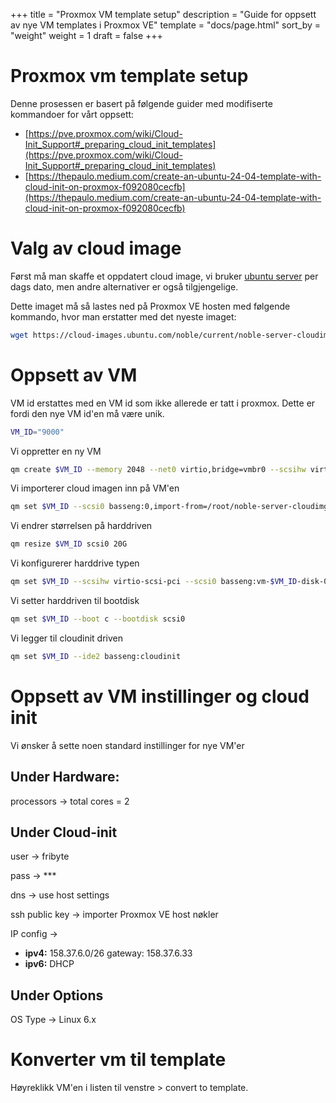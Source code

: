 +++
title = "Proxmox VM template setup"
description = "Guide for oppsett av nye VM templates i Proxmox VE"
template = "docs/page.html"
sort_by = "weight"
weight = 1
draft = false
+++

# Proxmox vm template setup

Denne prosessen er basert på følgende guider med modifiserte kommandoer for vårt oppsett:
- [https://pve.proxmox.com/wiki/Cloud-Init_Support#_preparing_cloud_init_templates](https://pve.proxmox.com/wiki/Cloud-Init_Support#_preparing_cloud_init_templates)
- [https://thepaulo.medium.com/create-an-ubuntu-24-04-template-with-cloud-init-on-proxmox-f092080cecfb](https://thepaulo.medium.com/create-an-ubuntu-24-04-template-with-cloud-init-on-proxmox-f092080cecfb)

# Valg av cloud image

Først må man skaffe et oppdatert cloud image, vi bruker [ubuntu server](https://cloud-images.ubuntu.com/) per dags dato, men andre alternativer er også tilgjengelige.

Dette imaget må så lastes ned på Proxmox VE hosten med følgende kommando, hvor man erstatter med det nyeste imaget:

```bash
wget https://cloud-images.ubuntu.com/noble/current/noble-server-cloudimg-amd64.img
```

# Oppsett av VM

VM id erstattes med en VM id som ikke allerede er tatt i proxmox. Dette er fordi den nye VM id'en må være unik.
```bash
VM_ID="9000"
```
Vi oppretter en ny VM
```bash
qm create $VM_ID --memory 2048 --net0 virtio,bridge=vmbr0 --scsihw virtio-scsi-pci
```
Vi importerer cloud imagen inn på VM'en
```bash
qm set $VM_ID --scsi0 basseng:0,import-from=/root/noble-server-cloudimg-amd64.img
```
Vi endrer størrelsen på harddriven
```bash
qm resize $VM_ID scsi0 20G
```
Vi konfigurerer harddrive typen
```bash
qm set $VM_ID --scsihw virtio-scsi-pci --scsi0 basseng:vm-$VM_ID-disk-0
```
Vi setter harddriven til bootdisk
```bash
qm set $VM_ID --boot c --bootdisk scsi0
```
Vi legger til cloudinit driven
```bash
qm set $VM_ID --ide2 basseng:cloudinit
```

# Oppsett av VM instillinger og cloud init

Vi ønsker å sette noen standard instillinger for nye VM'er

## Under Hardware:

processors -> total cores = 2

## Under Cloud-init

user -> fribyte

pass -> ***

dns -> use host settings

ssh public key -> importer Proxmox VE host nøkler

IP config -> 
- **ipv4:** 158.37.6.0/26 gateway: 158.37.6.33
- **ipv6:** DHCP

## Under Options

OS Type -> Linux 6.x

# Konverter vm til template

Høyreklikk VM'en i listen til venstre > convert to template.

